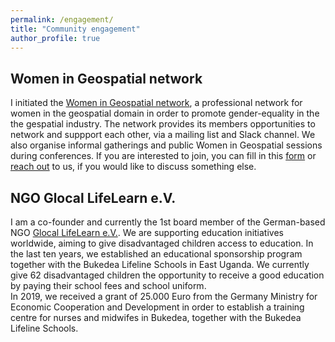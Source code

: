 ```yaml
---
permalink: /engagement/
title: "Community engagement"
author_profile: true
---
```



Women in Geospatial network
------
I initiated the [Women in Geospatial network](https://twitter.com/geospatialwomen), a professional network for women in the geospatial domain in order to promote gender-equality in the the gespatial industry. The network provides its members opportunities to network and suppport each other, via a mailing list and Slack channel. We also organise informal gatherings and public Women in Geospatial sessions during conferences. If you are interested to join, you can fill in this [form](https://bit.ly/womeningeospatial_signup) or [reach out](mailto:geospatialwomen@gmail.com) to us, if you would like to discuss something else.


NGO Glocal LifeLearn e.V.
------
I am a co-founder and currently the 1st board member of the German-based NGO [Glocal LifeLearn e.V.](https://www.glocal-lifelearn.org). We are supporting education initiatives worldwide, aiming to give disadvantaged children access to education. In the last ten years, we established an educational sponsorship program together with the Bukedea Lifeline Schools in East Uganda. We currently give 62 disadvantaged children the opportunity to receive a good education by paying their school fees and school uniform.<br>
In 2019, we received a grant of 25.000 Euro from the Germany Ministry for Economic Cooperation and Development in order to establish a training centre for nurses and midwifes in Bukedea, together with the Bukedea Lifeline Schools.




